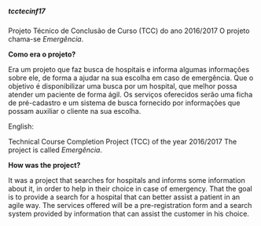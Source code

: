 <h5>tcctecinf17</h5>
<p>Projeto Técnico de Conclusão de Curso (TCC) do ano  2016/2017
O projeto chama-se <i>Emergência</i>.</p>

<p><strong>Como era o projeto?</strong></p>
Era um projeto que faz busca de hospitais e informa algumas informações sobre ele, de forma a ajudar na sua escolha em caso de emergência.
Que o objetivo é disponibilizar uma busca por um hospital, que melhor possa atender um paciente de forma ágil. Os serviços oferecidos serão uma ficha de pré-cadastro e um sistema de busca fornecido por informações que possam auxiliar o cliente na sua escolha.

English:

Technical Course Completion Project (TCC) of the year 2016/2017 The project is called <i>Emergência</i>.

<p><strong>How was the project?</strong></p>
It was a project that searches for hospitals and informs some information about it, in order to help in their choice in case of emergency. That the goal is to provide a search for a hospital that can better assist a patient in an agile way. The services offered will be a pre-registration form and a search system provided by information that can assist the customer in his choice.
